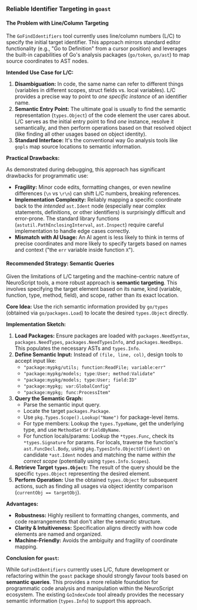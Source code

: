 ### Reliable Identifier Targeting in `goast`

#### The Problem with Line/Column Targeting

The `GoFindIdentifiers` tool currently uses line/column numbers (L/C) to specify the initial target identifier. This approach mirrors standard editor functionality (e.g., "Go to Definition" from a cursor position) and leverages the built-in capabilities of Go's analysis packages (`go/token`, `go/ast`) to map source coordinates to AST nodes.

**Intended Use Case for L/C:**

1.  **Disambiguation:** In code, the same name can refer to different things (variables in different scopes, struct fields vs. local variables). L/C provides a precise way to point to *one specific instance* of an identifier name.
2.  **Semantic Entry Point:** The ultimate goal is usually to find the semantic representation (`types.Object`) of the code element the user cares about. L/C serves as the initial entry point to find *one* instance, resolve it semantically, and then perform operations based on that resolved object (like finding all other usages based on object identity).
3.  **Standard Interface:** It's the conventional way Go analysis tools like `gopls` map source locations to semantic information.

**Practical Drawbacks:**

As demonstrated during debugging, this approach has significant drawbacks for programmatic use:

* **Fragility:** Minor code edits, formatting changes, or even newline differences (`\n` vs `\r\n`) can shift L/C numbers, breaking references.
* **Implementation Complexity:** Reliably mapping a specific coordinate back to the *intended* `ast.Ident` node (especially near complex statements, definitions, or other identifiers) is surprisingly difficult and error-prone. The standard library functions (`astutil.PathEnclosingInterval`, `ast.Inspect`) require careful implementation to handle edge cases correctly.
* **Mismatch with AI Usage:** An AI agent is less likely to think in terms of precise coordinates and more likely to specify targets based on names and context ("the `err` variable inside function `X`").

#### Recommended Strategy: Semantic Queries

Given the limitations of L/C targeting and the machine-centric nature of NeuroScript tools, a more robust approach is **semantic targeting**. This involves specifying the target element based on its name, kind (variable, function, type, method, field), and scope, rather than its exact location.

**Core Idea:** Use the rich semantic information provided by `go/types` (obtained via `go/packages.Load`) to locate the desired `types.Object` directly.

**Implementation Sketch:**

1.  **Load Packages:** Ensure packages are loaded with `packages.NeedSyntax`, `packages.NeedTypes`, `packages.NeedTypesInfo`, and `packages.NeedDeps`. This populates the necessary ASTs and `types.Info`.
2.  **Define Semantic Input:** Instead of `(file, line, col)`, design tools to accept input like:
    * `"package:mypkg/utils; function:ReadFile; variable:err"`
    * `"package:mypkg/models; type:User; method:Validate"`
    * `"package:mypkg/models; type:User; field:ID"`
    * `"package:mypkg; var:GlobalConfig"`
    * `"package:mypkg; func:ProcessItem"`
3.  **Query the Semantic Graph:**
    * Parse the semantic input query.
    * Locate the target `packages.Package`.
    * Use `pkg.Types.Scope().Lookup("Name")` for package-level items.
    * For type members: Lookup the `types.TypeName`, get the underlying type, and use `MethodSet` or `FieldByName`.
    * For function locals/params: Lookup the `*types.Func`, check its `*types.Signature` for params. For locals, traverse the function's `ast.FuncDecl.Body`, using `pkg.TypesInfo.ObjectOf(ident)` on candidate `*ast.Ident` nodes and matching the name *within the correct scope* (potentially using `types.Info.Scopes`).
4.  **Retrieve Target `types.Object`:** The result of the query should be the specific `types.Object` representing the desired element.
5.  **Perform Operation:** Use the obtained `types.Object` for subsequent actions, such as finding all usages via object identity comparison (`currentObj == targetObj`).

**Advantages:**

* **Robustness:** Highly resilient to formatting changes, comments, and code rearrangements that don't alter the semantic structure.
* **Clarity & Intuitiveness:** Specification aligns directly with how code elements are named and organized.
* **Machine-Friendly:** Avoids the ambiguity and fragility of coordinate mapping.

**Conclusion for `goast`:**

While `GoFindIdentifiers` currently uses L/C, future development or refactoring within the `goast` package should strongly favour tools based on **semantic queries**. This provides a more reliable foundation for programmatic code analysis and manipulation within the NeuroScript ecosystem. The existing `GoIndexCode` tool already provides the necessary semantic information (`types.Info`) to support this approach.